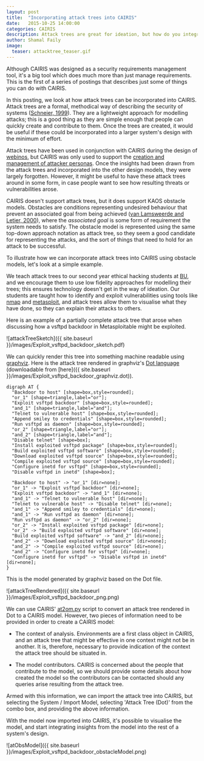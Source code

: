 ```yaml
---
layout: post
title:  "Incorporating attack trees into CAIRIS"
date:   2015-10-25 14:00:00
categories: CAIRIS
description: Attack trees are great for ideation, but how do you integrate them into a larger system's design with the minimum of effort?
author: Shamal Faily
image:
  teaser: attacktree_teaser.gif
---
```


Although CAIRIS was designed as a security requirements management tool, it's a big tool which does much more than just manage requirements.  This is the first of a series of postings that describes just some of things you can do with CAIRIS.

In this posting, we look at how attack trees can be incorporated into CAIRIS.  Attack trees are a formal, methodical way of describing the security of systems ([Schneier, 1999](https://www.schneier.com/paper-attacktrees-ddj-ft.html)).  They are a lightweight approach for modelling attacks; this is a good thing as they are simple enough that people can quickly create and contribute to them.  Once the trees are created, it would be useful if these could be incorporated into a larger system's design with the minimum of effort.

Attack trees have been used in conjunction with CAIRIS during the design of [webinos](http://webinos.org), but CAIRIS was only used to support the [creation and management of attacker personas](http://www.shamalfaily.com/wp-content/papercite-data/pdf/atfa11.pdf).  Once the insights had been drawn from the attack trees and incorporated into the other design models, they were largely forgotten.  However, it might be useful to have these attack trees around in some form, in case people want to see how resulting threats or vulnerabilities arose.

CAIRIS doesn't support attack trees, but it does support KAOS obstacle models.  Obstacles are conditions representing undesired behaviour that prevent an associated goal from being achieved ([van Lamsweerde and Letier, 2000](https://www.info.ucl.ac.be/~avl/files/TSE-Obstacles.pdf)), where the *associated goal* is some form of requirement the system needs to satisfy.  The obstacle model is represented using the same top-down approach notation as attack tree, so they seem a good candidate for representing the attacks, and the sort of things that need to hold for an attack to be successful.

To illustrate how we can incorporate attack trees into CAIRIS using obstacle models, let's look at a simple example.

We teach attack trees to our second year ethical hacking students at [BU](https://www1.bournemouth.ac.uk), and we encourage them to use low fidelity approaches for modelling their trees; this ensures technology doesn't get in the way of ideation.  Our students are taught how to identify and exploit vulnerabilities using tools like [nmap](http://nmap.org) and [metasploit](http://metasploit.com), and attack trees allow them to visualise what they have done, so they can explain their attacks to others.

Here is an example of a partially complete attack tree that arose when discussing how a vsftpd backdoor in Metasploitable might be exploited.

![attackTreeSketch]({{ site.baseurl }}/images/Exploit_vsftpd_backdoor_sketch.pdf)

We can quickly render this tree into something machine readable using [graphviz](http://www.graphviz.org).  Here is the attack tree rendered in graphviz's [Dot language](http://www.graphviz.org/content/dot-language) (downloadable from [here]({{ site.baseurl }}/images/Exploit_vsftpd_backdoor_graphviz.dot)).

```
digraph AT {
  "Backdoor to host" [shape=box,style=rounded];
  "or_1" [shape=triangle,label="or"];
  "Exploit vsftpd backdoor" [shape=box,style=rounded];
  "and_1" [shape=triangle,label="and"];
  "Telnet to vulnerable host" [shape=box,style=rounded];
  "Append smiley to credentials" [shape=box,style=rounded];
  "Run vsftpd as daemon" [shape=box,style=rounded];
  "or_2" [shape=triangle,label="or"];
  "and_2" [shape=triangle,label="and"];
  "Disable telnet" [shape=box];
  "Install exploited vsftpd package" [shape=box,style=rounded];
  "Build exploited vsftpd software" [shape=box,style=rounded];
  "Download exploited vsftpd source" [shape=box,style=rounded];
  "Compile exploited vsftpd source" [shape=box,style=rounded];
  "Configure inetd for vsftpd" [shape=box,style=rounded];
  "Disable vsftpd in inetd" [shape=box];

  "Backdoor to host" -> "or_1" [dir=none];
  "or_1" -> "Exploit vsftpd backdoor" [dir=none];
  "Exploit vsftpd backdoor" -> "and_1" [dir=none];
  "and_1" -> "Telnet to vulnerable host" [dir=none];
  "Telnet to vulnerable host" -> "Disable telnet" [dir=none];
  "and_1" -> "Append smiley to credentials" [dir=none];
  "and_1" -> "Run vsftpd as daemon" [dir=none];
  "Run vsftpd as daemon" -> "or_2" [dir=none];
  "or_2" -> "Install exploited vsftpd package" [dir=none];
  "or_2" -> "Build exploited vsftpd software" [dir=none];
  "Build exploited vsftpd software" -> "and_2" [dir=none];
  "and_2" -> "Download exploited vsftpd source" [dir=none];
  "and_2" -> "Compile exploited vsftpd source" [dir=none];
  "and_2" -> "Configure inetd for vsftpd" [dir=none];
  "Configure inetd for vsftpd" -> "Disable vsftpd in inetd" [dir=none];
}
```

This is the model generated by graphviz based on the Dot file.

![attackTreeRendered]({{ site.baseurl }}/images/Exploit_vsftpd_backdoor_png.png)

We can use CAIRIS' [at2om.py](https://github.com/failys/CAIRIS/blob/master/cairis/bin/at2om.py) script to convert an attack tree rendered in Dot to a CAIRIS model.  However, two pieces of information need to be provided in order to create a CAIRIS model:

* The context of analysis.  Environments are a first class object in CAIRIS, and an attack tree that might be effective in one context might not be in another.  It is, therefore, necessary to provide indication of the context the attack tree should be situated in.

* The model contributors.  CAIRIS is concerned about the people that contribute to the model, so we should provide some details about how created the model so the contributors can be contacted should any queries arise resulting from the attack tree.

Armed with this information, we can import the attack tree into CAIRIS, but selecting the System / Import Model, selecting 'Attack Tree (Dot)' from the combo box, and providing the above information.

With the model now imported into CAIRIS, it's possible to visualise the model, and start integrating insights from the model into the rest of a system's design.

 ![atObsModel]({{ site.baseurl }}/images/Exploit_vsftpd_backdoor_obstacleModel.png)
